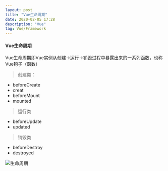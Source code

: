 ```yaml
---
layout: post
title: "Vue生命周期"
date: 2020-02-05 17:28
description: "Vue"
tag: Vue/Framework 
---   
```


#### Vue生命周期
Vue生命周期即Vue实例从创建->运行->销毁过程中暴露出来的一系列函数，也称Vue钩子（函数）   
> 创建类：   
+ beforeCreate
+ creat
+ beforeMount
+ mounted   
   
> 运行类   
+ beforeUpdate
+ updated
   
> 销毁类   
+ beforeDestroy
+ destroyed   
   
![生命周期](https://tva1.sinaimg.cn/large/00831rSTly1gdkeskoycbj30ou0yxmz4.jpg)